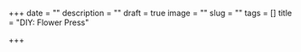 +++
date = ""
description = ""
draft = true
image = ""
slug = ""
tags = []
title = "DIY: Flower Press"

+++
